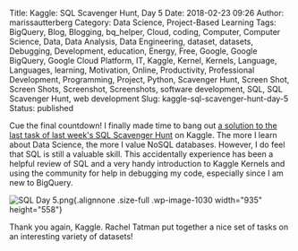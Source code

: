 Title: Kaggle: SQL Scavenger Hunt, Day 5
Date: 2018-02-23 09:26
Author: marissautterberg
Category: Data Science, Project-Based Learning
Tags: BigQuery, Blog, Blogging, bq_helper, Cloud, coding, Computer, Computer Science, Data, Data Analysis, Data Engineering, dataset, datasets, Debugging, Development, education, Energy, Free, Google, Google BigQuery, Google Cloud Platform, IT, Kaggle, Kernel, Kernels, Language, Languages, learning, Motivation, Online, Productivity, Professional Development, Programming, Project, Python, Scavenger Hunt, Screen Shot, Screen Shots, Screenshot, Screenshots, software development, SQL, SQL Scavenger Hunt, web development
Slug: kaggle-sql-scavenger-hunt-day-5
Status: published

Cue the final countdown! I finally made time to bang out [a solution to
the last task of last week's SQL Scavenger
Hunt](https://www.kaggle.com/mutterberg/sql-scavenger-hunt-day-5) on
Kaggle. The more I learn about Data Science, the more I value NoSQL
databases. However, I do feel that SQL is still a valuable skill. This
accidentally experience has been a helpful review of SQL and a very
handy introduction to Kaggle Kernels and using the community for help in
debugging my code, especially since I am new to BigQuery.

![SQL Day
5.png](https://utterbergdatadev.files.wordpress.com/2018/02/sql-day-5.png){.alignnone
.size-full .wp-image-1030 width="935" height="558"}

Thank you again, Kaggle. Rachel Tatman put together a nice set of tasks
on an interesting variety of datasets!
